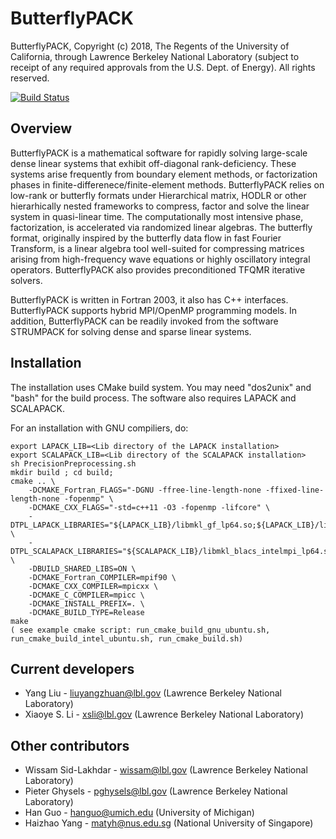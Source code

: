 # ButterflyPACK
ButterflyPACK, Copyright (c) 2018, The Regents of the University of California, through Lawrence Berkeley National Laboratory (subject to receipt of any required approvals from the U.S. Dept. of Energy).  All rights reserved.

[![Build Status](https://travis-ci.com/liuyangzhuan/hod-lr-bf.svg?token=xooeQZbwgfe8y48ztwEU&branch=master)](https://travis-ci.com/liuyangzhuan/hod-lr-bf) 


## Overview
ButterflyPACK is a mathematical software for rapidly solving large-scale dense linear systems that exhibit off-diagonal rank-deficiency. These systems arise frequently from boundary element methods, or factorization phases in finite-differenece/finite-element methods. ButterflyPACK relies on low-rank or butterfly formats under Hierarchical matrix, HODLR or other hierarhically nested frameworks to compress, factor and solve the linear system in quasi-linear time. The computationally most intensive phase, factorization, is accelerated via randomized linear algebras. The butterfly format, originally inspired by the butterfly data flow in fast Fourier Transform, is a linear algebra tool well-suited for compressing matrices arising from high-frequency wave equations or highly oscillatory integral operators. ButterflyPACK also provides preconditioned TFQMR iterative solvers. 

ButterflyPACK is written in Fortran 2003, it also has C++ interfaces. ButterflyPACK supports hybrid MPI/OpenMP programming models. In addition, ButterflyPACK can be readily invoked from the software STRUMPACK for solving dense and sparse linear systems. 


## Installation

The installation uses CMake build system. You may need "dos2unix" and "bash" for the build process. The software also requires LAPACK and SCALAPACK.    

For an installation with GNU compiliers, do:
```
export LAPACK_LIB=<Lib directory of the LAPACK installation>
export SCALAPACK_LIB=<Lib directory of the SCALAPACK installation>
sh PrecisionPreprocessing.sh
mkdir build ; cd build;
cmake .. \
	-DCMAKE_Fortran_FLAGS="-DGNU -ffree-line-length-none -ffixed-line-length-none -fopenmp" \
	-DCMAKE_CXX_FLAGS="-std=c++11 -O3 -fopenmp -lifcore" \
	-DTPL_LAPACK_LIBRARIES="${LAPACK_LIB}/libmkl_gf_lp64.so;${LAPACK_LIB}/libmkl_intel_thread.so;${LAPACK_LIB}/libmkl_core.so;${LAPACK_LIB}/libiomp5.so" \
	-DTPL_SCALAPACK_LIBRARIES="${SCALAPACK_LIB}/libmkl_blacs_intelmpi_lp64.so;/${SCALAPACK_LIB}/libmkl_scalapack_lp64.so" \
	-DBUILD_SHARED_LIBS=ON \
	-DCMAKE_Fortran_COMPILER=mpif90 \
	-DCMAKE_CXX_COMPILER=mpicxx \
	-DCMAKE_C_COMPILER=mpicc \
	-DCMAKE_INSTALL_PREFIX=. \
	-DCMAKE_BUILD_TYPE=Release
make	
( see example cmake script: run_cmake_build_gnu_ubuntu.sh, run_cmake_build_intel_ubuntu.sh, run_cmake_build.sh)
```

## Current developers
 - Yang Liu - liuyangzhuan@lbl.gov (Lawrence Berkeley National Laboratory)
 - Xiaoye S. Li - xsli@lbl.gov (Lawrence Berkeley National Laboratory)

## Other contributors
 - Wissam Sid-Lakhdar - wissam@lbl.gov (Lawrence Berkeley National Laboratory)
 - Pieter Ghysels - pghysels@lbl.gov (Lawrence Berkeley National Laboratory)
 - Han Guo - hanguo@umich.edu (University of Michigan)
 - Haizhao Yang - matyh@nus.edu.sg (National University of Singapore)

 